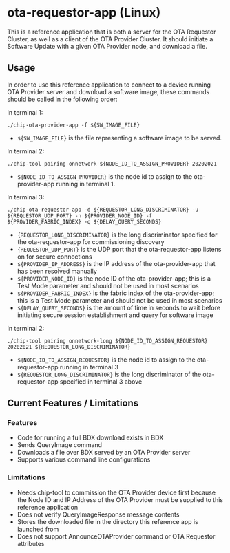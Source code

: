 # ota-requestor-app (Linux)

This is a reference application that is both a server for the OTA Requestor
Cluster, as well as a client of the OTA Provider Cluster. It should initiate a
Software Update with a given OTA Provider node, and download a file.

## Usage

In order to use this reference application to connect to a device running OTA
Provider server and download a software image, these commands should be called
in the following order:

In terminal 1:

```
./chip-ota-provider-app -f ${SW_IMAGE_FILE}
```

-   `${SW_IMAGE_FILE}` is the file representing a software image to be served.

In terminal 2:

```
./chip-tool pairing onnetwork ${NODE_ID_TO_ASSIGN_PROVIDER} 20202021
```

-   `${NODE_ID_TO_ASSIGN_PROVIDER}` is the node id to assign to the
    ota-provider-app running in terminal 1.

In terminal 3:

```
./chip-ota-requestor-app -d ${REQUESTOR_LONG_DISCRIMINATOR} -u ${REQUESTOR_UDP_PORT} -n ${PROVIDER_NODE_ID} -f ${PROVIDER_FABRIC_INDEX} -q ${DELAY_QUERY_SECONDS}
```

-   `{REQUESTOR_LONG_DISCRIMINATOR}` is the long discriminator specified for the
    ota-requestor-app for commissioning discovery
-   `{REQUESTOR_UDP_PORT}` is the UDP port that the ota-requestor-app listens on
    for secure connections
-   `${PROVIDER_IP_ADDRESS}` is the IP address of the ota-provider-app that has
    been resolved manually
-   `${PROVIDER_NODE_ID}` is the node ID of the ota-provider-app; this is a Test
     Mode parameter and should not be used in most scenarios
-   `${PROVIDER_FABRIC_INDEX}` is the fabric index of the ota-provider-app; this
    is a Test Mode parameter and should not be used in most scenarios
-   `${DELAY_QUERY_SECONDS}` is the amount of time in seconds to wait before
    initiating secure session establishment and query for software image

In terminal 2:

```
./chip-tool pairing onnetwork-long ${NODE_ID_TO_ASSIGN_REQUESTOR}  20202021 ${REQUESTOR_LONG_DISCRIMINATOR}
```

-   `${NODE_ID_TO_ASSIGN_REQUESTOR}` is the node id to assign to the
    ota-requestor-app running in terminal 3
-   `${REQUESTOR_LONG_DISCRIMINATOR}` is the long discriminator of the
    ota-requestor-app specified in terminal 3 above

## Current Features / Limitations

### Features

-   Code for running a full BDX download exists in BDX
-   Sends QueryImage command
-   Downloads a file over BDX served by an OTA Provider server
-   Supports various command line configurations

### Limitations

-   Needs chip-tool to commission the OTA Provider device first because the Node
    ID and IP Address of the OTA Provider must be supplied to this reference
    application
-   Does not verify QueryImageResponse message contents
-   Stores the downloaded file in the directory this reference app is launched
    from
-   Does not support AnnounceOTAProvider command or OTA Requestor attributes

